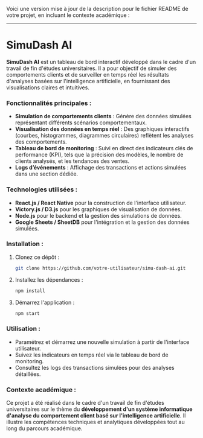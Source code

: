 Voici une version mise à jour de la description pour le fichier README de votre projet, en incluant le contexte académique :

---

# SimuDash AI

**SimuDash AI** est un tableau de bord interactif développé dans le cadre d'un travail de fin d'études universitaires. Il a pour objectif de simuler des comportements clients et de surveiller en temps réel les résultats d'analyses basées sur l'intelligence artificielle, en fournissant des visualisations claires et intuitives.

### Fonctionnalités principales :
- **Simulation de comportements clients** : Génère des données simulées représentant différents scénarios comportementaux.
- **Visualisation des données en temps réel** : Des graphiques interactifs (courbes, histogrammes, diagrammes circulaires) reflètent les analyses des comportements.
- **Tableau de bord de monitoring** : Suivi en direct des indicateurs clés de performance (KPI), tels que la précision des modèles, le nombre de clients analysés, et les tendances des ventes.
- **Logs d’événements** : Affichage des transactions et actions simulées dans une section dédiée.

### Technologies utilisées :
- **React.js / React Native** pour la construction de l'interface utilisateur.
- **Victory.js / D3.js** pour les graphiques de visualisation de données.
- **Node.js** pour le backend et la gestion des simulations de données.
- **Google Sheets / SheetDB** pour l'intégration et la gestion des données simulées.

### Installation :
1. Clonez ce dépôt :
   ```bash
   git clone https://github.com/votre-utilisateur/simu-dash-ai.git
   ```
2. Installez les dépendances :
   ```bash
   npm install
   ```
3. Démarrez l'application :
   ```bash
   npm start
   ```

### Utilisation :
- Paramétrez et démarrez une nouvelle simulation à partir de l'interface utilisateur.
- Suivez les indicateurs en temps réel via le tableau de bord de monitoring.
- Consultez les logs des transactions simulées pour des analyses détaillées.

### Contexte académique :
Ce projet a été réalisé dans le cadre d'un travail de fin d'études universitaires sur le thème du **développement d'un système informatique d'analyse du comportement client basé sur l'intelligence artificielle**. Il illustre les compétences techniques et analytiques développées tout au long du parcours académique.